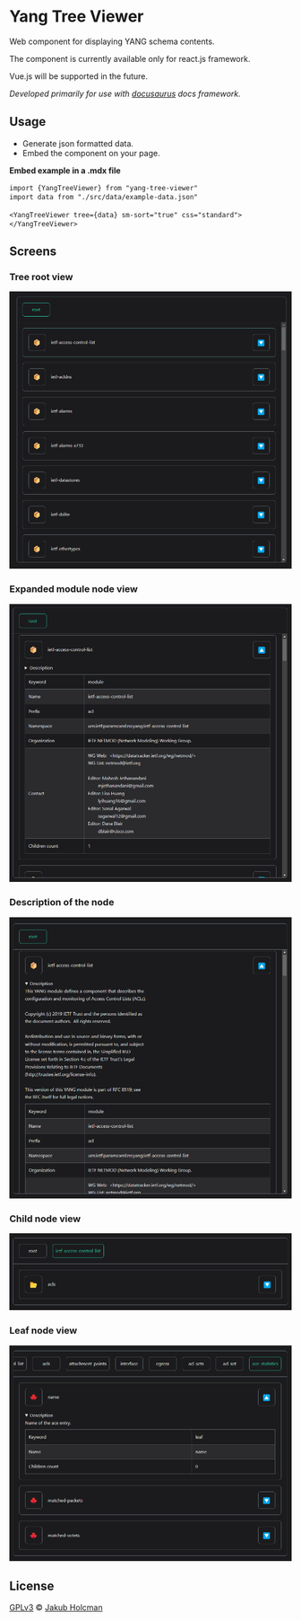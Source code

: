 # Yang Tree Viewer

Web component for displaying YANG schema contents.

The component is currently available only for react.js framework.

Vue.js will be supported in the future.

_Developed primarily for use with [docusaurus] docs framework._

## Usage

- Generate json formatted data.
- Embed the component on your page.

**Embed example in a .mdx file**

```mdx
import {YangTreeViewer} from "yang-tree-viewer"
import data from "./src/data/example-data.json"

<YangTreeViewer tree={data} sm-sort="true" css="standard"></YangTreeViewer>
```

## Screens

### Tree root view

![](screens/1.png)

### Expanded module node view

![](screens/2.png)

### Description of the node

![](screens/3.png)

### Child node view

![](screens/4.png)

### Leaf node view

![](screens/5.png)

## License

[GPLv3][] © [Jakub Holcman][]

[jakub holcman]: https://jakub-holcman.com
[GPLv3]: LICENSE
[docusaurus]: https://docusaurus.io
